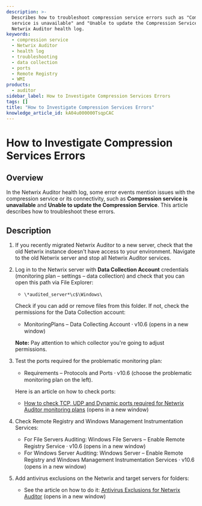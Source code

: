 ```yaml
---
description: >-
  Describes how to troubleshoot compression service errors such as "Compression
  service is unavailable" and "Unable to update the Compression Service" in the
  Netwrix Auditor health log.
keywords:
  - compression service
  - Netwrix Auditor
  - health log
  - troubleshooting
  - data collection
  - ports
  - Remote Registry
  - WMI
products:
  - auditor
sidebar_label: How to Investigate Compression Services Errors
tags: []
title: "How to Investigate Compression Services Errors"
knowledge_article_id: kA04u000000TsqpCAC
---
```


# How to Investigate Compression Services Errors

## Overview

In the Netwrix Auditor health log, some error events mention issues with the compression service or its connectivity, such as **Compression service is unavailable** and **Unable to update the Compression Service**. This article describes how to troubleshoot these errors.

## Description

1. If you recently migrated Netwrix Auditor to a new server, check that the old Netwrix instance doesn't have access to your environment. Navigate to the old Netwrix server and stop all Netwrix Auditor services.
2. Log in to the Netwrix server with **Data Collection Account** credentials (monitoring plan – settings – data collection) and check that you can open this path via File Explorer:
   - `\*audited_server*\c$\Windows\`

   Check if you can add or remove files from this folder. If not, check the permissions for the Data Collection account:

   - MonitoringPlans – Data Collecting Account ⸱ v10.6 (opens in a new window)

   **Note:** Pay attention to which collector you're going to adjust permissions.
3. Test the ports required for the problematic monitoring plan:
   - Requirements – Protocols and Ports ⸱ v10.6 (choose the problematic monitoring plan on the left).

   Here is an article on how to check ports:

   - [How to check TCP, UDP and Dynamic ports required for Netwrix Auditor monitoring plans](https://docs.netwrix.com/docs/kb/auditor/check-tcp-and-udp-ports-required.md) (opens in a new window)
4. Check Remote Registry and Windows Management Instrumentation Services:
   - For File Servers Auditing: Windows File Servers – Enable Remote Registry Service ⸱ v10.6 (opens in a new window)
   - For Windows Server Auditing: Windows Server – Enable Remote Registry and Windows Management Instrumentation Services ⸱ v10.6 (opens in a new window)
5. Add antivirus exclusions on the Netwrix and target servers for folders:
   - See the article on how to do it: [Antivirus Exclusions for Netwrix Auditor](https://docs.netwrix.com/docs/kb/auditor/antivirus-exclusions-for-netwrix-auditor.md) (opens in a new window)
